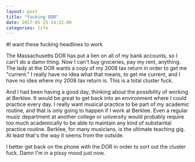 ```yaml
---
layout: post
title: "fucking DOR"
date: 2017-05-25 14:22:00
categories: life
---
```


#I want these fucking headlines to work

The Massachusetts DOR has put a lien on all of my bank accounts, so I can't do a damn thing. Now I can't buy groceries, pay my rent, anything. The lady at the DOR wants a copy of my 2008 tax return in order to get me "current." I really have no idea what that means, to get me current, and I have no idea where my 2008 tax return is. This is a total cluster fuck.

And I had been having a good day, thinking about the possibility of working at Berklee. It would be great to get back into an environment where I could practice every day. I really want musical practice to be part of my academic routine, and that is only going to happen if I work at Berklee. Even a regular music department at another college or university would probably require too much academically to be able to maintain any kind of substantial practice routine. Berklee, for many musicians, is the ultimate teaching gig. At least that's the way it seems from the outside.

I better get back on the phone with the DOR in order to sort out the cluster fuck. Damn I'm in a pissy mood just now.
